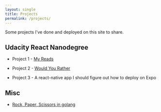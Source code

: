 ```yaml
---
layout: single
title: Projects
permalink: /projects/
---
```


Some projects I've done and deployed on this site to share.

## Udacity React Nanodegree

* Project 1 - [My Reads](/reactnd-myreads)

* Project 2 - [Would You Rather](/reactnd-would-you-rather)

* Project 3 - A react-native app I should figure out how to deploy on Expo

## Misc

* [Rock, Paper, Scissors in golang](/programming/rock-paper-scissors-go) 